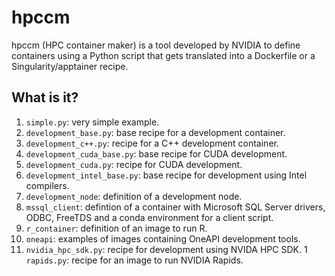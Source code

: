 # hpccm

hpccm (HPC container maker) is a tool developed by NVIDIA to define containers
using a Python script that gets translated into a Dockerfile or a Singularity/apptainer
recipe.


## What is it?

1. `simple.py`: very simple example.
1. `development_base.py`: base recipe for a development container.
1. `development_c++.py`: recipe for a C++ development container.
1. `development_cuda_base.py`: base recipe for CUDA development.
1. `development_cuda.py`: recipe for CUDA development.
1. `development_intel_base.py`: base recipe for development using
   Intel compilers.
1. `development_node`: definition of a development node.
1. `mssql_client`: defintion of a container with Microsoft
   SQL Server drivers, ODBC, FreeTDS and a conda environment
   for a client script.
1. `r_container`: definition of an image to run R.
1. `oneapi`: examples of images containing OneAPI development tools.
1. `nvidia_hpc_sdk.py`: recipe for development using NVIDA HPC SDK.
1 `rapids.py`: recipe for an image to run NVIDIA Rapids.
